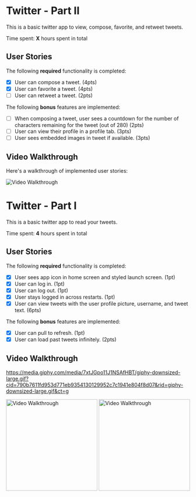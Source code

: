 # Twitter - Part II

This is a basic twitter app to view, compose, favorite, and retweet tweets.

Time spent: **X** hours spent in total

## User Stories

The following **required** functionality is completed:

- [x] User can compose a tweet. (4pts)
- [x] User can favorite a tweet. (4pts)
- [ ] User can retweet a tweet. (2pts)

The following **bonus** features are implemented:

- [ ] When composing a tweet, user sees a countdown for the number of characters remaining for the tweet (out of 280) (2pts)
- [ ] User can view their profile in a profile tab. (3pts)
- [ ] User sees embedded images in tweet if available. (3pts)

## Video Walkthrough

Here's a walkthrough of implemented user stories:



<img src='https://media.giphy.com/media/xfsicQzLP8kcBJwS2v/giphy.gif?cid=790b7611b2d3c20bc1a55c4b246de5e36cc72a83d36fad96&rid=giphy.gif&ct=g' title='Video Walkthrough' width='' alt='Video Walkthrough' />

# Twitter - Part I

This is a basic twitter app to read your tweets.

Time spent: **4** hours spent in total

## User Stories

The following **required** functionality is completed:

- [x] User sees app icon in home screen and styled launch screen. (1pt)
- [x] User can log in. (1pt)
- [x] User can log out. (1pt)
- [x] User stays logged in across restarts. (1pt)
- [x] User can view tweets with the user profile picture, username, and tweet text. (6pts)

The following **bonus** features are implemented:

- [x] User can pull to refresh. (1pt)
- [x] User can load past tweets infinitely. (2pts)

## Video Walkthrough

https://media.giphy.com/media/7xtJGpo11J1NSAfHBT/giphy-downsized-large.gif?cid=790b7611fd953d771eb9354130129952c7c1941e804f8d07&rid=giphy-downsized-large.gif&ct=g




<img src='https://media.giphy.com/media/mo2WnRxwzQhDVEQYMS/giphy.gif?cid=790b76113319241d5cf1a28ecf0a91d23d35b7ba1a840275&rid=giphy.gif&ct=g' title='Video Walkthrough' width='250' alt='Video Walkthrough' />

<img src='https://media.giphy.com/media/mo2WnRxwzQhDVEQYMS/giphy.gif?cid=790b76113319241d5cf1a28ecf0a91d23d35b7ba1a840275&rid=giphy.gif&ct=g' title='Video Walkthrough' width='250' alt='Video Walkthrough' />
